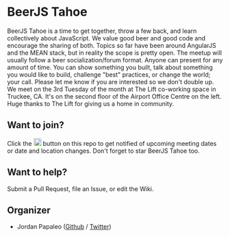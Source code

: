 BeerJS Tahoe
============

BeerJS Tahoe is a time to get together, throw a few back, and learn collectively about JavaScript. We value good beer and good code and encourage the sharing of both.
Topics so far have been around AngularJS and the MEAN stack, but in reality the scope is pretty open. The meetup will usually follow a beer socialization/forum format. Anyone can present for any amount of time. You can show something you built, talk about something you would like to build, challenge "best" practices, or change the world; your call. Please let me know if you are interested so we don't double up.
We meet on the 3rd Tuesday of the month at The Lift co-working space in Truckee, CA. It's on the second floor of the Airport Office Centre on the left. Huge thanks to The Lift for giving us a home in community.


Want to join?
-------------

Click the <img src="http://beerjs.github.io/sf/assets/watch.png" height="18"> button on this repo to get notified of upcoming meeting dates or date and location changes.  Don't forget to star BeerJS Tahoe too.


Want to help?
-------------

Submit a Pull Request, file an Issue, or edit the Wiki.


Organizer
-------

* Jordan Papaleo ([Github](https://github.com/breck421) / [Twitter](https://twitter.com/jordanpapaleo))